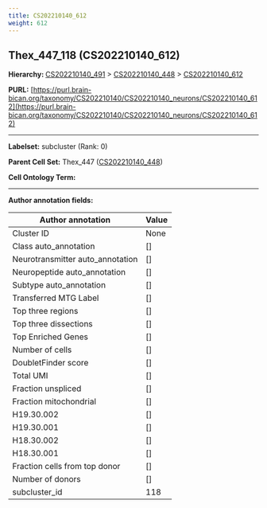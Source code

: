 ```yaml
---
title: CS202210140_612
weight: 612
---
```

## Thex_447_118 (CS202210140_612)
<b>Hierarchy: </b>
[CS202210140_491](../CS202210140_491) >
[CS202210140_448](../CS202210140_448) >
[CS202210140_612](../CS202210140_612)

**PURL:** [https://purl.brain-bican.org/taxonomy/CS202210140/CS202210140_neurons/CS202210140_612](https://purl.brain-bican.org/taxonomy/CS202210140/CS202210140_neurons/CS202210140_612)

---


**Labelset:** subcluster (Rank: 0)

**Parent Cell Set:** Thex_447 ([CS202210140_448](../CS202210140_448))



**Cell Ontology Term:** 

[MARKER GENES.]: #


---

[TRANSFERRED ANNOTATIONS.]: #


[AUTHOR ANNOTATION FIELDS.]: #


**Author annotation fields:**

| Author annotation | Value |
|-------------------|-------|
|Cluster ID|None|
|Class auto_annotation|[]|
|Neurotransmitter auto_annotation|[]|
|Neuropeptide auto_annotation|[]|
|Subtype auto_annotation|[]|
|Transferred MTG Label|[]|
|Top three regions|[]|
|Top three dissections|[]|
|Top Enriched Genes|[]|
|Number of cells|[]|
|DoubletFinder score|[]|
|Total UMI|[]|
|Fraction unspliced|[]|
|Fraction mitochondrial|[]|
|H19.30.002|[]|
|H19.30.001|[]|
|H18.30.002|[]|
|H18.30.001|[]|
|Fraction cells from top donor|[]|
|Number of donors|[]|
|subcluster_id|118|
